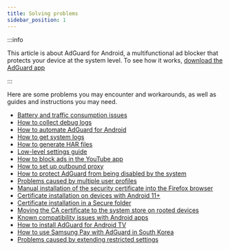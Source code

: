 ```yaml
---
title: Solving problems
sidebar_position: 1
---
```


:::info

This article is about AdGuard for Android, a multifunctional ad blocker that protects your device at the system level. To see how it works, [download the AdGuard app](https://agrd.io/download-kb-adblock)

:::

Here are some problems you may encounter and workarounds, as well as guides and instructions you may need.

- [Battery and traffic consumption issues](/adguard-for-android/solving-problems/battery.md)
- [How to collect debug logs](/adguard-for-android/solving-problems/log.md)
- [How to automate AdGuard for Android](/adguard-for-android/solving-problems/tasker.md)
- [How to get system logs](/adguard-for-android/solving-problems/logcat.md)
- [How to generate HAR files](/adguard-for-android/solving-problems/har.md)
- [Low-level settings guide](/adguard-for-android/solving-problems/low-level-settings.md)
- [How to block ads in the YouTube app](adguard-for-android/solving-problems/youtube-ads.md)
- [How to set up outbound proxy](/adguard-for-android/solving-problems/outbound-proxy.md)
- [How to protect AdGuard from being disabled by the system](/adguard-for-android/solving-problems/background-work.md)
- [Problems caused by multiple user profiles](/adguard-for-android/solving-problems/multiple-user-profiles.md)
- [Manual installation of the security certificate into the Firefox browser](/adguard-for-android/solving-problems/firefox-certificates.md)
- [Certificate installation on devices with Android 11+](/adguard-for-android/solving-problems/manual-certificate.md)
- [Certificate installation in a Secure folder](/adguard-for-android/solving-problems/secure-folder.md)
- [Moving the CA certificate to the system store on rooted devices](/adguard-for-android/solving-problems/https-certificate-for-rooted.md)
- [Known compatibility issues with Android apps](/adguard-for-android/solving-problems/compatibility-issues.md)
- [How to install AdGuard for Android TV](/adguard-for-android/solving-problems/adguard-for-android-tv.md)
- [How to use Samsung Pay with AdGuard in South Korea](/adguard-for-android/solving-problems/samsungpay-with-adguard-in-south-korea.md)
- [Problems caused by extending restricted settings](/adguard-for-android/solving-problems/extending-restricted-settings.md)
